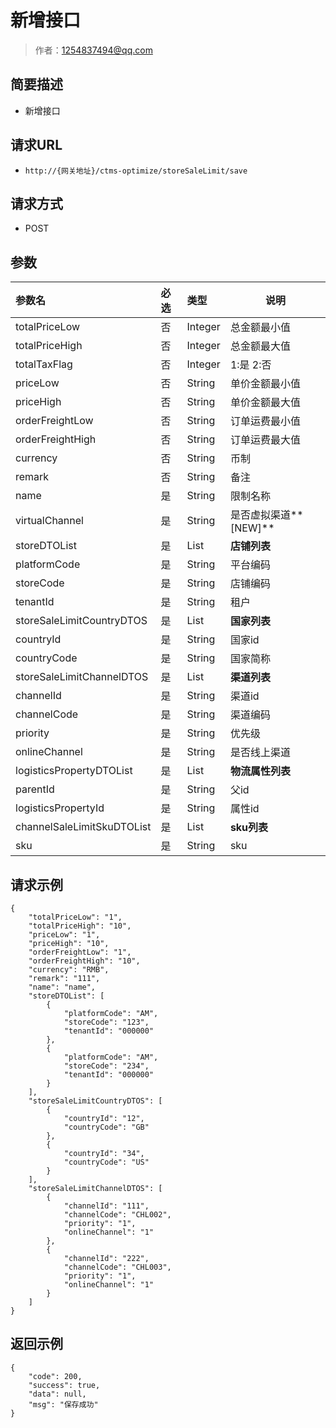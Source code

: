 # 新增接口

> 作者：1254837494@qq.com

## 简要描述

- 新增接口

## 请求URL
- `http://{网关地址}/ctms-optimize/storeSaleLimit/save`
  
## 请求方式
- POST 

## 参数

|参数名|必选|类型|说明|
|:----    |:---|:----- |-----   |
|totalPriceLow |否  |Integer |总金额最小值   |
|totalPriceHigh |否  |Integer | 总金额最大值    |
|totalTaxFlag |否  |Integer | 1:是 2:否    |
|priceLow |否  |String | 单价金额最小值    |
|priceHigh |否  |String | 单价金额最大值    |
|orderFreightLow |否  |String | 订单运费最小值    |
|orderFreightHigh |否  |String | 订单运费最大值    |
|currency |否  |String | 币制    |
|remark |否  |String | 备注    |
|name |是  |String | 限制名称    |
|virtualChannel |是  |String | 是否虚拟渠道**[NEW]**    |
|storeDTOList |是  |List | **店铺列表**    |
|platformCode |是  |String | 平台编码    |
|storeCode |是  |String | 店铺编码    |
|tenantId |是  |String | 租户    |
|storeSaleLimitCountryDTOS |是  |List | **国家列表**    |
|countryId |是  |String | 国家id    |
|countryCode |是  |String | 国家简称    |
|storeSaleLimitChannelDTOS |是  |List | **渠道列表**    |
|channelId |是  |String | 渠道id    |
|channelCode |是  |String | 渠道编码    |
|priority |是  |String | 优先级    |
|onlineChannel |是  |String | 是否线上渠道    |
|logisticsPropertyDTOList |是  |List | **物流属性列表**    |
|parentId |是  |String | 父id    |
|logisticsPropertyId |是  |String | 属性id    |
|channelSaleLimitSkuDTOList |是  |List | **sku列表**    |
|sku |是  |String | sku    |




## 请求示例 

``` 
{
    "totalPriceLow": "1",
    "totalPriceHigh": "10",
    "priceLow": "1",
    "priceHigh": "10",
    "orderFreightLow": "1",
    "orderFreightHigh": "10",
    "currency": "RMB",
    "remark": "111",
    "name": "name",
    "storeDTOList": [
        {
            "platformCode": "AM",
            "storeCode": "123",
            "tenantId": "000000"
        },
        {
            "platformCode": "AM",
            "storeCode": "234",
            "tenantId": "000000"
        }
    ],
    "storeSaleLimitCountryDTOS": [
        {
            "countryId": "12",
            "countryCode": "GB"
        },
        {
            "countryId": "34",
            "countryCode": "US"
        }
    ],
    "storeSaleLimitChannelDTOS": [
        {
            "channelId": "111",
            "channelCode": "CHL002",
            "priority": "1",
            "onlineChannel": "1"
        },
        {
            "channelId": "222",
            "channelCode": "CHL003",
            "priority": "1",
            "onlineChannel": "1"
        }
    ]
}
```


## 返回示例 

``` 
{
    "code": 200,
    "success": true,
    "data": null,
    "msg": "保存成功"
}
```